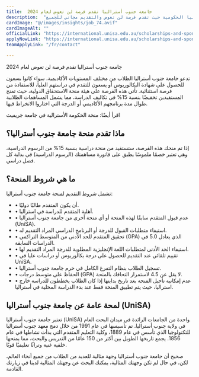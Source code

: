 ```yaml
---
title:  جامعة جنوب أستراليا تقدم فرصة لن تعوض لعام 2024 
description:  "فرصة ذهبية من جامعة جنوب أستراليا الحكومية حيث تقدم فرصة لن تعوض والتقديم مجاني للجميع" 
cardImage: "@/images/insights/job_74.avif" 
cardImageAlt: "" 
officialLink: "https://international.unisa.edu.au/scholarships-and-sponsorships/" 
applyNowLink: "https://international.unisa.edu.au/scholarships-and-sponsorships/" 
teamApplyLink: "/fr/contact"

---
```


جامعة جنوب أستراليا تقدم فرصة لن تعوض لعام 2024

تدعو جامعة جنوب أستراليا الطلاب من مختلف المستويات الأكاديمية، سواء كانوا يسعون للحصول على شهادة البكالوريوس أو يسعون للتقدم في دراستهم العليا، للاستفادة من فرصة استثنائية. تأتي هذه الفرصة على هيئة منحة الاستحقاق الدولية، حيث تمنح المستفيدين تخفيضًا بنسبة 15% في تكاليف الدراسة، مما يشمل المساهمات الطلابية طوال مدة برنامجهم الأكاديمي أو الدرجة التي اختاروا الانخراط فيها.

اقرأ أيضًا: منحة الحكومة الأسترالية في جامعة جريفيث

## ماذا تقدم منحة جامعة جنوب أستراليا؟

إذا تم منحك هذه الفرصة، ستستفيد من منحة دراسية بنسبة 15% من الرسوم الدراسية، وهي تعتبر خصمًا ملموسًا يطبق على فاتورة مساهمتك (الرسوم الدراسية) في بداية كل فصل دراسي.

## ما هي شروط المنحة؟

تشمل شروط التقديم لمنحة جامعة جنوب أستراليا:

- • أن يكون المتقدم طالبًا دوليًا.
- • أهلية المتقدم للدراسة في استراليا.
- • عدم قبول المتقدم سابقًا لهذه المنحة أو أي منحة أخرى من جامعة جنوب أستراليا (UniSA).
- • استيفاء متطلبات القبول للدرجة أو البرنامج الدراسي المراد التقديم له.
- • تحقيق المتقدم للحد الأدنى من المتوسط التراكمي (GPA) الذي يعادل 5.0 في الدراسات السابقة.
- • استيفاء الحد الأدنى لمتطلبات اللغة الإنجليزية المطلوبة للدرجة المراد التقديم لها.
- • تقييم تلقائي عند التقديم للحصول على درجة بكالوريوس أو دراسات عليا في UniSA.
- • تسجيل الطلاب بنظام التفرغ الكامل في حرم جامعة جنوب أستراليا.
- • الحفاظ على متوسط درجات (GPA) لا يقل عن 4.5 لاستمرار التحاقك بالمنحة.
- • عدم إمكانية تأجيل المنحة بعد تاريخ بدايتها إذا كان الطلاب يخططون للدراسة خارج استراليا، حيث يتم تطبيق المنحة فقط عند بدء الدراسة المحلية في أستراليا.

## لمحة عامة عن جامعة جنوب أستراليا (UniSA)

تعتبر جامعة جنوب أستراليا (UniSA) واحدة من الجامعات الرائدة في ميدان البحث العام في ولاية جنوب أستراليا. تم تأسيسها في عام 1991 من خلال دمج معهد جنوب أستراليا للتكنولوجيا الذي تأسس في عام 1889، وكلية التعليم المتقدم التي بدأت نشاطها في عام 1856. يجمع تاريخها الطويل بين أكثر من 150 عامًا من التدريس والبحث، مما يمنحها خلفية غنية وتراثًا تعليميًا قويًا.

صحيح أن جامعة جنوب أستراليا وجهة مثالية للعديد من الطلاب من جميع أنحاء العالم، لكن، في حال لم تكن وجهتك المثالية، يمكنك البحث عن وجهتك المثالية لدينا في زيارتك القادمة.

